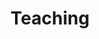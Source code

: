 ---
title: Teaching 
layout: index_eng
dropdown: true
content:
    - bsc
    - msc
    - doktori
    - temakiiras
---